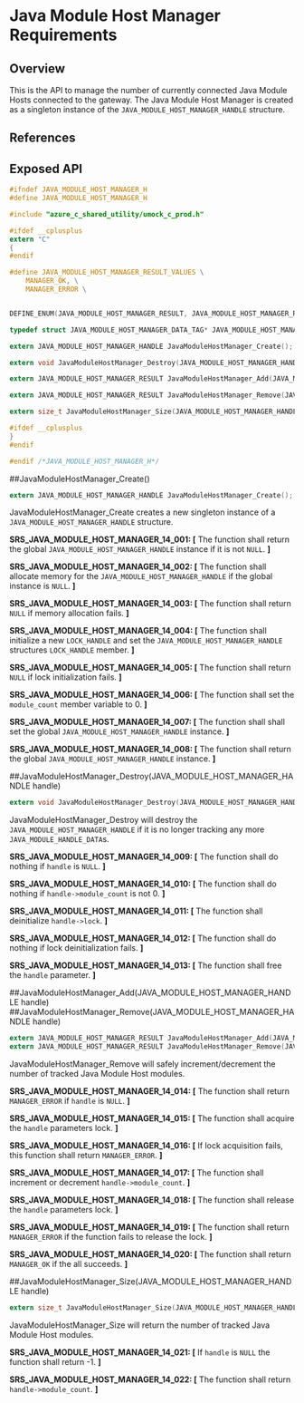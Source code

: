 # Java Module Host Manager Requirements

## Overview
This is the API to manage the number of currently connected Java Module Hosts connected to the gateway. The Java Module Host Manager is created as a singleton instance of the `JAVA_MODULE_HOST_MANAGER_HANDLE` structure.

## References

## Exposed API
```c
#ifndef JAVA_MODULE_HOST_MANAGER_H
#define JAVA_MODULE_HOST_MANAGER_H

#include "azure_c_shared_utility/umock_c_prod.h"

#ifdef __cplusplus
extern "C"
{
#endif

#define JAVA_MODULE_HOST_MANAGER_RESULT_VALUES \
	MANAGER_OK, \
	MANAGER_ERROR \


DEFINE_ENUM(JAVA_MODULE_HOST_MANAGER_RESULT, JAVA_MODULE_HOST_MANAGER_RESULT_VALUES);

typedef struct JAVA_MODULE_HOST_MANAGER_DATA_TAG* JAVA_MODULE_HOST_MANAGER_HANDLE;

extern JAVA_MODULE_HOST_MANAGER_HANDLE JavaModuleHostManager_Create();

extern void JavaModuleHostManager_Destroy(JAVA_MODULE_HOST_MANAGER_HANDLE handle);

extern JAVA_MODULE_HOST_MANAGER_RESULT JavaModuleHostManager_Add(JAVA_MODULE_HOST_MANAGER_HANDLE handle);

extern JAVA_MODULE_HOST_MANAGER_RESULT JavaModuleHostManager_Remove(JAVA_MODULE_HOST_MANAGER_HANDLE handle);

extern size_t JavaModuleHostManager_Size(JAVA_MODULE_HOST_MANAGER_HANDLE handle);

#ifdef __cplusplus
}
#endif

#endif /*JAVA_MODULE_HOST_MANAGER_H*/
```

##JavaModuleHostManager_Create()
```c
extern JAVA_MODULE_HOST_MANAGER_HANDLE JavaModuleHostManager_Create();
```
JavaModuleHostManager_Create creates a new singleton instance of a `JAVA_MODULE_HOST_MANAGER_HANDLE` structure.

**SRS_JAVA_MODULE_HOST_MANAGER_14_001: [** The function shall return the global `JAVA_MODULE_HOST_MANAGER_HANDLE` instance if it is not `NULL`. **]**

**SRS_JAVA_MODULE_HOST_MANAGER_14_002: [** The function shall allocate memory for the `JAVA_MODULE_HOST_MANAGER_HANDLE` if the global instance is `NULL`. **]**

**SRS_JAVA_MODULE_HOST_MANAGER_14_003: [** The function shall return `NULL` if memory allocation fails. **]**

**SRS_JAVA_MODULE_HOST_MANAGER_14_004: [** The function shall initialize a new `LOCK_HANDLE` and set the `JAVA_MODULE_HOST_MANAGER_HANDLE` structures  `LOCK_HANDLE` member. **]**

**SRS_JAVA_MODULE_HOST_MANAGER_14_005: [** The function shall return `NULL` if lock initialization fails. **]**

**SRS_JAVA_MODULE_HOST_MANAGER_14_006: [** The function shall set the `module_count` member variable to 0. **]**

**SRS_JAVA_MODULE_HOST_MANAGER_14_007: [** The function shall shall set the global `JAVA_MODULE_HOST_MANAGER_HANDLE` instance. **]**

**SRS_JAVA_MODULE_HOST_MANAGER_14_008: [** The function shall return the global `JAVA_MODULE_HOST_MANAGER_HANDLE` instance. **]**

##JavaModuleHostManager_Destroy(JAVA_MODULE_HOST_MANAGER_HANDLE handle)
```c
extern void JavaModuleHostManager_Destroy(JAVA_MODULE_HOST_MANAGER_HANDLE handle);
```
JavaModuleHostManager_Destroy will destroy the `JAVA_MODULE_HOST_MANAGER_HANDLE` if it is no longer tracking any more `JAVA_MODULE_HANDLE_DATA`s.

**SRS_JAVA_MODULE_HOST_MANAGER_14_009: [** The function shall do nothing if `handle` is `NULL`. **]**

**SRS_JAVA_MODULE_HOST_MANAGER_14_010: [** The function shall do nothing if `handle->module_count` is not 0. **]**

**SRS_JAVA_MODULE_HOST_MANAGER_14_011: [** The function shall deinitialize `handle->lock`. **]**

**SRS_JAVA_MODULE_HOST_MANAGER_14_012: [** The function shall do nothing if lock deinitialization fails. **]**

**SRS_JAVA_MODULE_HOST_MANAGER_14_013: [** The function shall free the `handle` parameter. **]**

##JavaModuleHostManager_Add(JAVA_MODULE_HOST_MANAGER_HANDLE handle)
##JavaModuleHostManager_Remove(JAVA_MODULE_HOST_MANAGER_HANDLE handle)
```c
extern JAVA_MODULE_HOST_MANAGER_RESULT JavaModuleHostManager_Add(JAVA_MODULE_HOST_MANAGER_HANDLE handle);
extern JAVA_MODULE_HOST_MANAGER_RESULT JavaModuleHostManager_Remove(JAVA_MODULE_HOST_MANAGER_HANDLE handle);
```
JavaModuleHostManager_Remove will safely increment/decrement the number of tracked Java Module Host modules.

**SRS_JAVA_MODULE_HOST_MANAGER_14_014: [** The function shall return `MANAGER_ERROR` if `handle` is `NULL`. **]**

**SRS_JAVA_MODULE_HOST_MANAGER_14_015: [** The function shall acquire the `handle` parameters lock. **]**

**SRS_JAVA_MODULE_HOST_MANAGER_14_016: [** If lock acquisition fails, this function shall return `MANAGER_ERROR`. **]**

**SRS_JAVA_MODULE_HOST_MANAGER_14_017: [** The function shall increment or decrement `handle->module_count`. **]**

**SRS_JAVA_MODULE_HOST_MANAGER_14_018: [** The function shall release the `handle` parameters lock. **]**

**SRS_JAVA_MODULE_HOST_MANAGER_14_019: [** The function shall return `MANAGER_ERROR` if the function fails to release the lock. **]**

**SRS_JAVA_MODULE_HOST_MANAGER_14_020: [** The function shall return `MANAGER_OK` if the all succeeds. **]**

##JavaModuleHostManager_Size(JAVA_MODULE_HOST_MANAGER_HANDLE handle)
```c
extern size_t JavaModuleHostManager_Size(JAVA_MODULE_HOST_MANAGER_HANDLE handle);
```
JavaModuleHostManager_Size will return the number of tracked Java Module Host modules.

**SRS_JAVA_MODULE_HOST_MANAGER_14_021: [** If `handle` is `NULL` the function shall return -1. **]**

**SRS_JAVA_MODULE_HOST_MANAGER_14_022: [** The function shall return `handle->module_count`. **]**